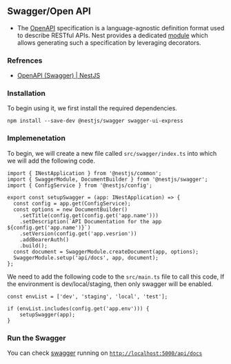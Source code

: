 ## Swagger/Open API

- The [OpenAPI](https://swagger.io/specification/) specification is a language-agnostic definition format used to describe RESTful APIs. Nest provides a dedicated [module](https://github.com/nestjs/swagger) which allows generating such a specification by leveraging decorators.

### Refrences

- [OpenAPI (Swagger) | NestJS](https://docs.nestjs.com/openapi/introduction)

### Installation

To begin using it, we first install the required dependencies.

`npm install --save-dev @nestjs/swagger swagger-ui-express`

### Implemenetation

To begin, we will create a new file called `src/swagger/index.ts` into which we will add the following code.

```
import { INestApplication } from '@nestjs/common';
import { SwaggerModule, DocumentBuilder } from '@nestjs/swagger';
import { ConfigService } from '@nestjs/config';

export const setupSwagger = (app: INestApplication) => {
  const config = app.get(ConfigService);
  const options = new DocumentBuilder()
    .setTitle(config.get(config.get('app.name')))
    .setDescription(`API Documentation for the app ${config.get('app.name')}`)
    .setVersion(config.get('app.vesrion'))
    .addBearerAuth()
    .build();
  const document = SwaggerModule.createDocument(app, options);
  SwaggerModule.setup('api/docs', app, document);
};
```

We need to add the following code to the `src/main.ts` file to call this code, If the environment is dev/local/staging, then only swagger will be enabled.

```
const envList = ['dev', 'staging', 'local', 'test'];

if (envList.includes(config.get('app.env'))) {
    setupSwagger(app);
}
```

### Run the Swagger

You can check [swagger](http://localhost:5000/api/docs) running on [`http://localhost:5000/api/docs`](http://localhost:5000/api/docs)